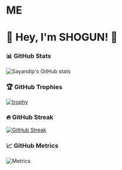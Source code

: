 # ME
# 🚀 Hey, I'm SHOGUN! 👋

### 📊 GitHub Stats
![Sayandip's GitHub stats](https://github-readme-stats.vercel.app/api?username=Sayandip&show_icons=true&theme=radical)

### 🏆 GitHub Trophies
[![trophy](https://github-profile-trophy.vercel.app/?username=Sayandip&theme=algolia&column=7)](https://github.com/ryo-ma/github-profile-trophy)

### 🔥 GitHub Streak
[![GitHub Streak](https://streak-stats.demolab.com?user=Sayandip&theme=dark&hide_border=true&date_format=M%20j%5B%2C%20Y%5D)](https://git.io/streak-stats)

### 📈 GitHub Metrics
![Metrics](https://metrics.lecoq.io/Sayandip)
